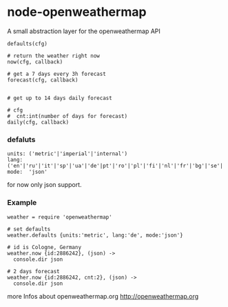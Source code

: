 node-openweathermap
===================

A small abstraction layer for the openweathermap API

    defaults(cfg)

    # return the weather right now
    now(cfg, callback)

    # get a 7 days every 3h forecast
    forecast(cfg, callback)


    # get up to 14 days daily forecast

    # cfg
    #  cnt:int(number of days for forecast)
    daily(cfg, callback)
    
### defaluts

    units: ('metric'|'imperial'|'internal')
    lang:  ('en'|'ru'|'it'|'sp'|'ua'|'de'|pt'|'ro'|'pl'|'fi'|'nl'|'fr'|'bg'|'se'|'zh_tw'|zh_cn')
    mode:  'json'
    
for now only json support.

### Example

    weather = require 'openweathermap'
    
    # set defaults
    weather.defaults {units:'metric', lang:'de', mode:'json'}
    
    # id is Cologne, Germany
    weather.now {id:2886242}, (json) ->
      console.dir json

    # 2 days forecast
    weather.now {id:2886242, cnt:2}, (json) ->
      console.dir json      
      
      
more Infos about openweathermap.org <http://openweathermap.org>
